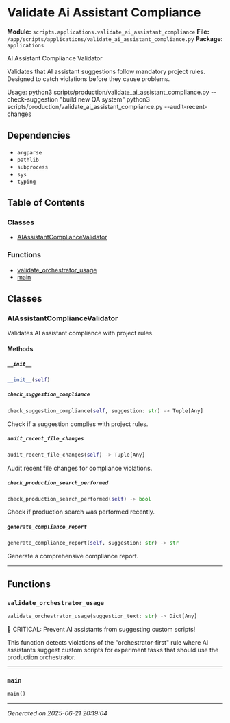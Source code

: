 # Validate Ai Assistant Compliance

**Module:** `scripts.applications.validate_ai_assistant_compliance`
**File:** `/app/scripts/applications/validate_ai_assistant_compliance.py`
**Package:** `applications`

AI Assistant Compliance Validator

Validates that AI assistant suggestions follow mandatory project rules.
Designed to catch violations before they cause problems.

Usage:
    python3 scripts/production/validate_ai_assistant_compliance.py --check-suggestion "build new QA system"
    python3 scripts/production/validate_ai_assistant_compliance.py --audit-recent-changes

## Dependencies

- `argparse`
- `pathlib`
- `subprocess`
- `sys`
- `typing`

## Table of Contents

### Classes
- [AIAssistantComplianceValidator](#aiassistantcompliancevalidator)

### Functions
- [validate_orchestrator_usage](#validate-orchestrator-usage)
- [main](#main)

## Classes

### AIAssistantComplianceValidator

Validates AI assistant compliance with project rules.

#### Methods

##### `__init__`
```python
__init__(self)
```

##### `check_suggestion_compliance`
```python
check_suggestion_compliance(self, suggestion: str) -> Tuple[Any]
```

Check if a suggestion complies with project rules.

##### `audit_recent_file_changes`
```python
audit_recent_file_changes(self) -> Tuple[Any]
```

Audit recent file changes for compliance violations.

##### `check_production_search_performed`
```python
check_production_search_performed(self) -> bool
```

Check if production search was performed recently.

##### `generate_compliance_report`
```python
generate_compliance_report(self, suggestion: str) -> str
```

Generate a comprehensive compliance report.

---

## Functions

### `validate_orchestrator_usage`
```python
validate_orchestrator_usage(suggestion_text: str) -> Dict[Any]
```

🚨 CRITICAL: Prevent AI assistants from suggesting custom scripts!

This function detects violations of the "orchestrator-first" rule where
AI assistants suggest custom scripts for experiment tasks that should
use the production orchestrator.

---

### `main`
```python
main()
```

---

*Generated on 2025-06-21 20:19:04*
